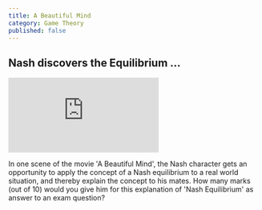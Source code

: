 ```yaml
---
title: A Beautiful Mind
category: Game Theory
published: false
---
```


##  Nash discovers the Equilibrium ...

<iframe src="https://www.youtube.com/embed/2d_dtTZQyUM" frameborder="0" allowfullscreen></iframe>

In one scene of the movie 'A Beautiful Mind', the Nash character
gets an opportunity to apply the concept of a Nash equilibrium to
a real world situation, and thereby explain the concept to his mates.
How many marks (out of 10) would you give him
for this explanation of 'Nash Equilibrium' as answer to an exam question?
